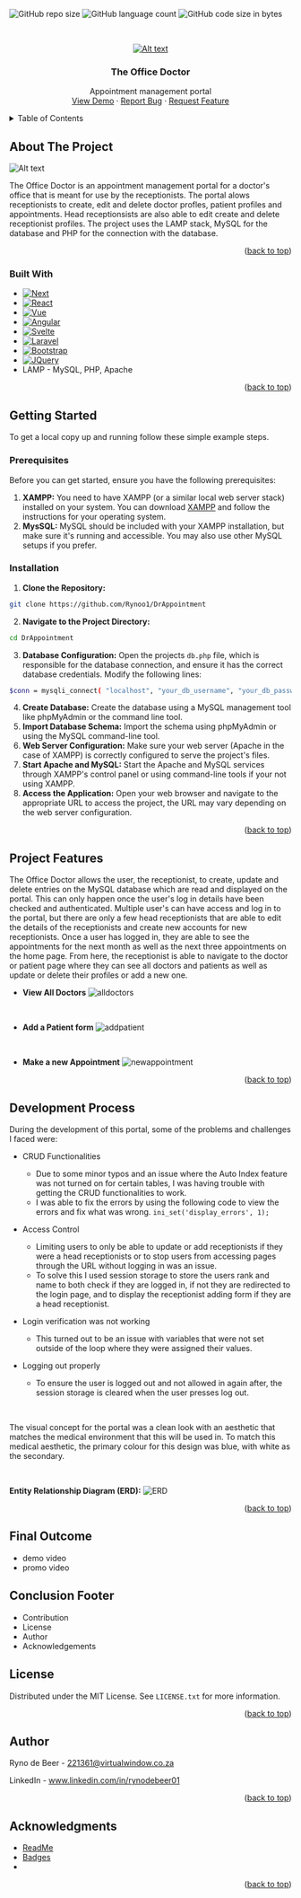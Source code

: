 <a name="readme-top"></a>

<!-- PROJECT SHIELDS -->
<!--
*** I'm using markdown "reference style" links for readability.
*** Reference links are enclosed in brackets [ ] instead of parentheses ( ).
*** See the bottom of this document for the declaration of the reference variables
*** for contributors-url, forks-url, etc. This is an optional, concise syntax you may use.
*** https://www.markdownguide.org/basic-syntax/#reference-style-links
-->
![GitHub repo size](https://img.shields.io/github/repo-size/Rynoo1/DrAppointment?color=lightblue)
![GitHub language count](https://img.shields.io/github/languages/count/Rynoo1/DrAppointment?color=lightblue)
![GitHub code size in bytes](https://img.shields.io/github/languages/code-size/Rynoo1/DrAppointment?color=lightblue)


<!-- PROJECT LOGO -->
<br />
<div align="center">
  <a href="https://github.com/github_username/repo_name">

  ![Alt text](img/readme/Group%2085.png)

  </a>

<h3 align="center">The Office Doctor</h3>

  <p align="center">
    Appointment management portal
    <br />
    <a href="https://github.com/github_username/repo_name">View Demo</a>
    ·
    <a href="https://github.com/github_username/repo_name/issues">Report Bug</a>
    ·
    <a href="https://github.com/github_username/repo_name/issues">Request Feature</a>
  </p>
</div>



<!-- TABLE OF CONTENTS -->
<details>
  <summary>Table of Contents</summary>
  <ol>
    <li>
      <a href="#about-the-project">About The Project</a>
      <ul>
        <li><a href="#built-with">Built With</a></li>
      </ul>
    </li>
    <li>
      <a href="#getting-started">Getting Started</a>
      <ul>
        <li><a href="#prerequisites">Prerequisites</a></li>
        <li><a href="#installation">Installation</a></li>
      </ul>
    </li>
    <li><a href="#usage">Usage</a></li>
    <li><a href="#roadmap">Roadmap</a></li>
    <li><a href="#contributing">Contributing</a></li>
    <li><a href="#license">License</a></li>
    <li><a href="#contact">Contact</a></li>
    <li><a href="#acknowledgments">Acknowledgments</a></li>
  </ol>
</details>



<!-- ABOUT THE PROJECT -->
## About The Project

![Alt text](img/readme/Screenshot%202023-11-06%20at%2012.52.02.png)

The Office Doctor is an appointment management portal for a doctor's office that is meant for use by the receptionists. The portal alows receptionists to create, edit and delete doctor profles, patient profiles and appointments. Head receptionsists are also able to edit create and delete receptionist profiles. The project uses the LAMP stack, MySQL for the database and PHP for the connection with the database.

<p align="right">(<a href="#readme-top">back to top</a>)</p>



### Built With

* [![Next][Next.js]][Next-url]
* [![React][React.js]][React-url]
* [![Vue][Vue.js]][Vue-url]
* [![Angular][Angular.io]][Angular-url]
* [![Svelte][Svelte.dev]][Svelte-url]
* [![Laravel][Laravel.com]][Laravel-url]
* [![Bootstrap][Bootstrap.com]][Bootstrap-url]
* [![JQuery][JQuery.com]][JQuery-url]
* LAMP - MySQL, PHP, Apache

<p align="right">(<a href="#readme-top">back to top</a>)</p>



<!-- GETTING STARTED -->
## Getting Started

To get a local copy up and running follow these simple example steps.

### Prerequisites

Before you can get started, ensure you have the following prerequisites:

1. **XAMPP:** You need to have XAMPP (or a similar local web server stack) installed on your system. You can download [XAMPP](https://www.apachefriends.org/index.html) and follow the instructions for your operating system.
2. **MysSQL:** MySQL should be included with your XAMPP installation, but make sure it's running and accessible. You may also use other MySQL setups if you prefer.

### Installation

1. **Clone the Repository:**
```sh
git clone https://github.com/Rynoo1/DrAppointment
```
2. **Navigate to the Project Directory:**
```sh
cd DrAppointment
```
3. **Database Configuration:**
Open the projects `db.php` file, which is responsible for the database connection, and ensure it has the correct database credentials. Modify the following lines:
```sh
$conn = mysqli_connect( "localhost", "your_db_username", "your_db_password", "your_db_name" );
```
4. **Create Database:** Create the database using a MySQL management tool like phpMyAdmin or the command line tool.
5. **Import Database Schema:** Import the schema using phpMyAdmin or using the MySQL command-line tool.
6. **Web Server Configuration:** Make sure your web server (Apache in the case of XAMPP) is correctly configured to serve the project's files.
7. **Start Apache and MySQL:** Start the Apache and MySQL services through XAMPP's control panel or using command-line tools if your not using XAMPP.
8. **Access the Application:** Open your web browser and navigate to the appropriate URL to access the project, the URL may vary depending on the web server configuration.

<p align="right">(<a href="#readme-top">back to top</a>)</p>



<!-- USAGE EXAMPLES -->
## Project Features

The Office Doctor allows the user, the receptionist, to create, update and delete entries on the MySQL database which are read and displayed on the portal. This can only happen once the user's log in details have been checked and authenticated. Multiple user's can have access and log in to the portal, but there are only a few head receptionists that are able to edit the details of the receptionists and create new accounts for new receptionists. Once a user has logged in, they are able to see the appointments for the next month as well as the next three appointments on the home page. From here, the receptionist is able to navigate to the doctor or patient page where they can see all doctors and patients as well as update or delete their profiles or add a new one.

* **View All Doctors**
![alldoctors](img/readme/Screenshot%202023-11-06%20at%2012.53.55.png)

<br/>

* **Add a Patient form**
![addpatient](img/readme/Screenshot%202023-11-06%20at%2012.56.42.png)

<br/>

* **Make a new Appointment**
![newappointment](img/readme/Screenshot%202023-11-06%20at%2013.02.18.png)



<p align="right">(<a href="#readme-top">back to top</a>)</p>



<!-- ROADMAP -->
## Development Process

During the development of this portal, some of the problems and challenges I faced were:

* CRUD Functionalities
    - Due to some minor typos and an issue where the Auto Index feature was not turned on for certain tables, I was having trouble with getting the CRUD functionalities to work.
    - I was able to fix the errors by using the following code to view the errors and fix what was wrong. 
    ```ini_set('display_errors', 1);```

* Access Control
  - Limiting users to only be able to update or add receptionists if they were a head receptionists or to stop users from accessing pages through the URL without logging in was an issue.
  - To solve this I used session storage to store the users rank and name to both check if they are logged in, if not they are redirected to the login page, and to display the receptionist adding form if they are a head receptionist.

* Login verification was not working
  - This turned out to be an issue with variables that were not set outside of the loop where they were assigned their values.

* Logging out properly
  - To ensure the user is logged out and not allowed in again after, the session storage is cleared when the user presses log out.

<br/>

The visual concept for the portal was a clean look with an aesthetic that matches the medical environment that this will be used in. To match this medical aesthetic, the primary colour for this design was blue, with white as the secondary.

<br/>

**Entity Relationship Diagram (ERD):**
![ERD](img/readme/DrApptERD.jpeg)


<p align="right">(<a href="#readme-top">back to top</a>)</p>



<!-- CONTRIBUTING -->
<!-- ## Contributing

Contributions are what make the open source community such an amazing place to learn, inspire, and create. Any contributions you make are **greatly appreciated**.

If you have a suggestion that would make this better, please fork the repo and create a pull request. You can also simply open an issue with the tag "enhancement".
Don't forget to give the project a star! Thanks again!

1. Fork the Project
2. Create your Feature Branch (`git checkout -b feature/AmazingFeature`)
3. Commit your Changes (`git commit -m 'Add some AmazingFeature'`)
4. Push to the Branch (`git push origin feature/AmazingFeature`)
5. Open a Pull Request

<p align="right">(<a href="#readme-top">back to top</a>)</p> -->

## Final Outcome
- demo video
- promo video

## Conclusion Footer
- Contribution
- License
- Author
- Acknowledgements

<!-- LICENSE -->
## License

Distributed under the MIT License. See `LICENSE.txt` for more information.

<p align="right">(<a href="#readme-top">back to top</a>)</p>

<!-- CONTACT -->
## Author

Ryno de Beer - 221361@virtualwindow.co.za

LinkedIn - www.linkedin.com/in/rynodebeer01

<p align="right">(<a href="#readme-top">back to top</a>)</p>


<!-- ACKNOWLEDGMENTS -->
## Acknowledgments

* [ReadMe](https://github.com/othneildrew/Best-README-Template/tree/master)
* [Badges](https://shields.io/)
* []()

<p align="right">(<a href="#readme-top">back to top</a>)</p>


<!-- MARKDOWN LINKS & IMAGES -->
<!-- https://www.markdownguide.org/basic-syntax/#reference-style-links -->
[contributors-shield]: https://img.shields.io/github/contributors/github_username/repo_name.svg?style=for-the-badge
[contributors-url]: https://github.com/github_username/repo_name/graphs/contributors
[forks-shield]: https://img.shields.io/github/forks/github_username/repo_name.svg?style=for-the-badge
[forks-url]: https://github.com/github_username/repo_name/network/members
[stars-shield]: https://img.shields.io/github/stars/github_username/repo_name.svg?style=for-the-badge
[stars-url]: https://github.com/github_username/repo_name/stargazers
[issues-shield]: https://img.shields.io/github/issues/github_username/repo_name.svg?style=for-the-badge
[issues-url]: https://github.com/github_username/repo_name/issues
[license-shield]: https://img.shields.io/github/license/github_username/repo_name.svg?style=for-the-badge
[license-url]: https://github.com/github_username/repo_name/blob/master/LICENSE.txt
[linkedin-shield]: https://img.shields.io/badge/-LinkedIn-black.svg?style=for-the-badge&logo=linkedin&colorB=555
[linkedin-url]: https://linkedin.com/in/linkedin_username
[product-screenshot]: images/screenshot.png
[Next.js]: https://img.shields.io/badge/next.js-000000?style=for-the-badge&logo=nextdotjs&logoColor=white
[Next-url]: https://nextjs.org/
[React.js]: https://img.shields.io/badge/React-20232A?style=for-the-badge&logo=react&logoColor=61DAFB
[React-url]: https://reactjs.org/
[Vue.js]: https://img.shields.io/badge/Vue.js-35495E?style=for-the-badge&logo=vuedotjs&logoColor=4FC08D
[Vue-url]: https://vuejs.org/
[Angular.io]: https://img.shields.io/badge/Angular-DD0031?style=for-the-badge&logo=angular&logoColor=white
[Angular-url]: https://angular.io/
[Svelte.dev]: https://img.shields.io/badge/Svelte-4A4A55?style=for-the-badge&logo=svelte&logoColor=FF3E00
[Svelte-url]: https://svelte.dev/
[Laravel.com]: https://img.shields.io/badge/Laravel-FF2D20?style=for-the-badge&logo=laravel&logoColor=white
[Laravel-url]: https://laravel.com
[Bootstrap.com]: https://img.shields.io/badge/Bootstrap-563D7C?style=for-the-badge&logo=bootstrap&logoColor=white
[Bootstrap-url]: https://getbootstrap.com
[JQuery.com]: https://img.shields.io/badge/jQuery-0769AD?style=for-the-badge&logo=jquery&logoColor=white
[JQuery-url]: https://jquery.com 
